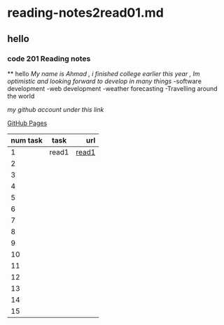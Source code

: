 # reading-notes2read01.md
## hello 
### code 201 Reading notes
** hello
_My name is Ahmad , i finished college earlier this year , Im optimistic and looking forward to develop in many things_
-software development
-web development
-weather forecasting
-Travelling around the world

*my github account under this link*

[GitHub Pages](https://github.com/Ahmad-loop98)

| num task |  task   |    url    |
| :---     | :----:  |      ---: |
|   1      |   read1      | [read1](https://github.com/Ahmad-loop98/reading-notes2)          |
|   2      |         |           |
|   3      |         |           |
|   4      |         |           |
|   5      |         |           |
|   6      |         |           |
|   7      |         |           |
|   8      |         |           |
|   9      |         |           |
|   10     |         |           |
|   11     |         |           |
|   12     |         |           |
|   13     |         |           |
|   14     |         |           |
|   15     |         |           |
